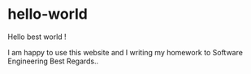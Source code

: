 # hello-world

Hello best world !

I am happy to use this website and I writing my homework to Software Engineering 
Best Regards..

